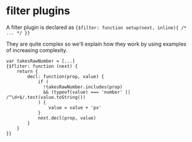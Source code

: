 # filter plugins

A filter plugin is declared as `{$filter: function setup(next, inline){ /* ... */ }}`

They are quite complex so we'll explain how they work by using examples of increasing complexity.

```JS
var takesRawNumber = [...]
{$fliter: function (next) {
    return {
        decl: function(prop, value) {
            if (
              !takesRawNumber.includes(prop)
              && (typeof(value) === 'number' || /^\d+$/.test(value.toString())
            ) {
                value = value + 'px'
            }
            next.decl(prop, value)
        }
    }
}}
```